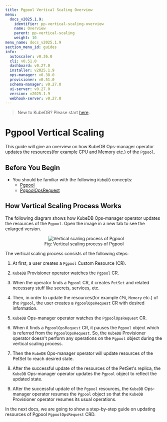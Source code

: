 ```yaml
---
title: Pgpool Vertical Scaling Overview
menu:
  docs_v2025.1.9:
    identifier: pp-vertical-scaling-overview
    name: Overview
    parent: pp-vertical-scaling
    weight: 10
menu_name: docs_v2025.1.9
section_menu_id: guides
info:
  autoscaler: v0.36.0
  cli: v0.51.0
  dashboard: v0.27.0
  installer: v2025.1.9
  ops-manager: v0.38.0
  provisioner: v0.51.0
  schema-manager: v0.27.0
  ui-server: v0.27.0
  version: v2025.1.9
  webhook-server: v0.27.0
---
```


> New to KubeDB? Please start [here](/docs/v2025.1.9/README).

# Pgpool Vertical Scaling

This guide will give an overview on how KubeDB Ops-manager operator updates the resources(for example CPU and Memory etc.) of the `Pgpool`.

## Before You Begin

- You should be familiar with the following `KubeDB` concepts:
  - [Pgpool](/docs/v2025.1.9/guides/pgpool/concepts/pgpool)
  - [PgpoolOpsRequest](/docs/v2025.1.9/guides/pgpool/concepts/opsrequest)

## How Vertical Scaling Process Works

The following diagram shows how KubeDB Ops-manager operator updates the resources of the `Pgpool`. Open the image in a new tab to see the enlarged version.

<figure align="center">
  <img alt="Vertical scaling process of Pgpool" src="/docs/v2025.1.9/images/day-2-operation/pgpool/pp-vertical-scaling.png">
<figcaption align="center">Fig: Vertical scaling process of Pgpool</figcaption>
</figure>

The vertical scaling process consists of the following steps:

1. At first, a user creates a `Pgpool` Custom Resource (CR).

2. `KubeDB` Provisioner  operator watches the `Pgpool` CR.

3. When the operator finds a `Pgpool` CR, it creates `PetSet` and related necessary stuff like secrets, services, etc.

4. Then, in order to update the resources(for example `CPU`, `Memory` etc.) of the `Pgpool`, the user creates a `PgpoolOpsRequest` CR with desired information.

5. `KubeDB` Ops-manager operator watches the `PgpoolOpsRequest` CR.

6. When it finds a `PgpoolOpsRequest` CR, it pauses the `Pgpool` object which is referred from the `PgpoolOpsRequest`. So, the `KubeDB` Provisioner  operator doesn't perform any operations on the `Pgpool` object during the vertical scaling process.  

7. Then the `KubeDB` Ops-manager operator will update resources of the PetSet to reach desired state.

8. After the successful update of the resources of the PetSet's replica, the `KubeDB` Ops-manager operator updates the `Pgpool` object to reflect the updated state.

9. After the successful update  of the `Pgpool` resources, the `KubeDB` Ops-manager operator resumes the `Pgpool` object so that the `KubeDB` Provisioner  operator resumes its usual operations.

In the next docs, we are going to show a step-by-step guide on updating resources of Pgpool `PgpoolOpsRequest` CRD.